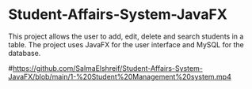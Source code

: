 # Student-Affairs-System-JavaFX

This project allows the user to add, edit, delete and search students in a table. The project uses JavaFX for the user interface and MySQL for the database.

#https://github.com/SalmaElshreif/Student-Affairs-System-JavaFX/blob/main/1-%20Student%20Management%20system.mp4
